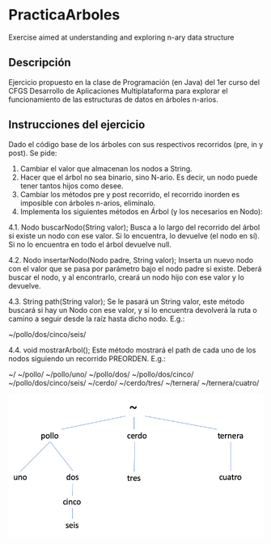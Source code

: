 # PracticaArboles
Exercise aimed at understanding and exploring n-ary data structure

## Descripción
Ejercicio propuesto en la clase de Programación (en Java) del 1er curso del CFGS Desarrollo de Aplicaciones Multiplataforma para explorar el funcionamiento de las estructuras de datos en árboles n-arios.

## Instrucciones del ejercicio
Dado el código base de los árboles con sus respectivos recorridos (pre, in y post). Se pide:

1. Cambiar el valor que almacenan los nodos a String.
2. Hacer que el árbol no sea binario, sino N-ario. Es decir, un nodo puede tener tantos hijos como desee.
3. Cambiar los métodos pre y post recorrido, el recorrido inorden es imposible con árboles n-arios, elimínalo.
4. Implementa los siguientes métodos en Árbol (y los necesarios en Nodo):

4.1. Nodo buscarNodo(String valor);
Busca a lo largo del recorrido del árbol si existe un nodo con ese valor. Si lo encuentra, lo devuelve (el nodo en sí). Si no lo encuentra en todo el árbol devuelve null.

4.2. Nodo insertarNodo(Nodo padre, String valor);
Inserta un nuevo nodo con el valor que se pasa por parámetro bajo el nodo padre si existe. Deberá buscar el nodo, y al encontrarlo, creará un nodo hijo con ese valor y lo devuelve.

4.3. String path(String valor);
Se le pasará un String valor, este método buscará si hay un Nodo con ese valor, y si lo encuentra devolverá la ruta o camino a seguir desde la raíz hasta dicho nodo. E.g.:

~/pollo/dos/cinco/seis/

4.4. void mostrarArbol();
Este método mostrará el path de cada uno de los nodos siguiendo un recorrido PREORDEN. E.g.:

~/
~/pollo/
~/pollo/uno/
~/pollo/dos/
~/pollo/dos/cinco/
~/pollo/dos/cinco/seis/
~/cerdo/
~/cerdo/tres/
~/ternera/
~/ternera/cuatro/

![Árbol de ejemplo](/docs/arbolnario.png "Ejemplos basados en esta imagen.")
